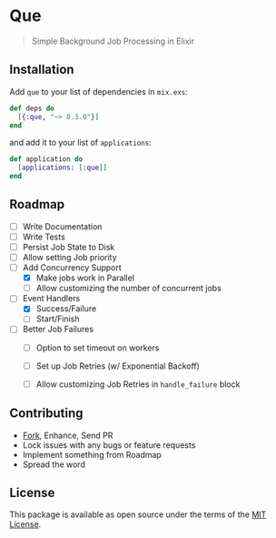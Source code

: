 Que
===

> Simple Background Job Processing in Elixir



## Installation

Add `que` to your list of dependencies in `mix.exs`:

```elixir
def deps do
  [{:que, "~> 0.3.0"}]
end
```

and add it to your list of `applications`:

```elixir
def application do
  [applications: [:que]]
end
```



## Roadmap

 - [ ] Write Documentation
 - [ ] Write Tests
 - [ ] Persist Job State to Disk
 - [ ] Allow setting Job priority
 - [ ] Add Concurrency Support
    - [x] Make jobs work in Parallel
    - [ ] Allow customizing the number of concurrent jobs
 - [ ] Event Handlers
    - [x] Success/Failure
    - [ ] Start/Finish
 - [ ] Better Job Failures
    - [ ] Option to set timeout on workers
    - [ ] Set up Job Retries (w/ Exponential Backoff)
    - [ ] Allow customizing Job Retries in `handle_failure` block




## Contributing

 - [Fork][github-fork], Enhance, Send PR
 - Lock issues with any bugs or feature requests
 - Implement something from Roadmap
 - Spread the word



## License

This package is available as open source under the terms of the [MIT License][license].



  [license]:          http://opensource.org/licenses/MIT

  [hexpm]:            https://hex.pm/packages/que
  [docs]:             https://hexdocs.pm/que/Que.html

  [github-fork]:      https://github.com/sheharyarn/que/fork

